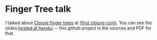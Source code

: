 # Finger Tree talk

I talked about [Clojure finger trees][1] at [(first clojure-conj)][2].  You can see the slides [hosted at heroku][3] -- this github project is the sources and PDF for that.

[1]: http://github.com/clojure/data.finger-tree#readme
[2]: http://first.clojure-conj.org/
[3]: http://talk-finger-tree.heroku.com/
